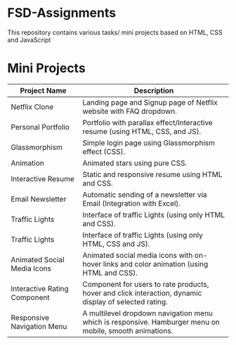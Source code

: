 # FSD-Assignments
This repository contains various tasks/ mini projects based on HTML, CSS and JavaScript
<br/>
# Mini Projects

| Project Name              | Description                                                                             |
|---------------------------|-----------------------------------------------------------------------------------------|
| Netflix Clone             | Landing page and Signup page of Netflix website with FAQ dropdown.                      |
| Personal Portfolio        | Portfolio with parallax effect/Interactive resume (using HTML, CSS, and JS).            |
| Glassmorphism             | Simple login page using Glassmorphism effect (CSS).                                      |
| Animation                 | Animated stars using pure CSS.                                                           |
| Interactive Resume        | Static and responsive resume using HTML and CSS.                                          |
| Email Newsletter          | Automatic sending of a newsletter via Email (Integration with Excel).                    |
| Traffic Lights            | Interface of traffic Lights (using only HTML and CSS).                                   |
| Traffic Lights            | Interface of traffic Lights (using only HTML, CSS and JS).                                   |
| Animated Social Media Icons | Animated social media icons with on-hover links and color animation (using HTML and CSS).|
| Interactive Rating Component | Component for users to rate products, hover and click interaction, dynamic display of selected rating. |
| Responsive Navigation Menu  | A multilevel dropdown navigation menu which is responsive. Hamburger menu on mobile, smooth animations. |
